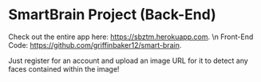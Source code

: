 # SmartBrain Project (Back-End)

Check out the entire app here: https://sbztm.herokuapp.com. \n
Front-End Code: https://github.com/griffinbaker12/smart-brain.

Just register for an account and upload an image URL for it to detect any faces contained within the image!
